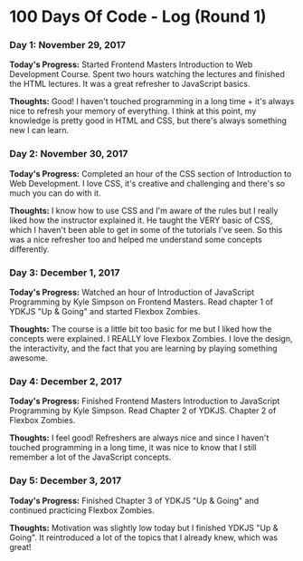 # 100 Days Of Code - Log (Round 1)

### Day 1: November 29, 2017

**Today's Progress:** Started Frontend Masters Introduction to Web Development Course. Spent two hours watching the lectures and finished the HTML lectures. It was a great refresher to JavaScript basics.

**Thoughts:** Good! I haven't touched programming in a long time + it's always nice to refresh your memory of everything. I think at this point, my knowledge is pretty good in HTML and CSS, but there's always something new I can learn.

### Day 2: November 30, 2017

**Today's Progress:** Completed an hour of the CSS section of Introduction to Web Development. I love CSS, it's creative and challenging and there's so much you can do with it.

**Thoughts:** I know how to use CSS and I'm aware of the rules but I really liked how the instructor explained it. He taught the VERY basic of CSS, which I haven't been able to get in some of the tutorials I've seen. So this was a nice refresher too and helped me understand some concepts differently.

### Day 3: December 1, 2017

**Today's Progress:** Watched an hour of Introduction of JavaScript Programming by Kyle Simpson on Frontend Masters. Read chapter 1 of YDKJS "Up & Going" and started Flexbox Zombies.

**Thoughts:** The course is a little bit too basic for me but I liked how the concepts were explained. I REALLY love Flexbox Zombies. I love the design, the interactivity, and the fact that you are learning by playing something awesome.

### Day 4: December 2, 2017

**Today's Progress:** Finished Frontend Masters Introduction to JavaScript Programming by Kyle Simpson. Read Chapter 2 of YDKJS. Chapter 2 of Flexbox Zombies.

**Thoughts:** I feel good! Refreshers are always nice and since I haven't touched programming in a long time, it was nice to know that I still remember a lot of the JavaScript concepts.

### Day 5: December 3, 2017

**Today's Progress:** Finished Chapter 3 of YDKJS "Up & Going" and continued practicing Flexbox Zombies.

**Thoughts:** Motivation was slightly low today but I finished YDKJS "Up & Going". It reintroduced a lot of the topics that I already  knew, which was great!
